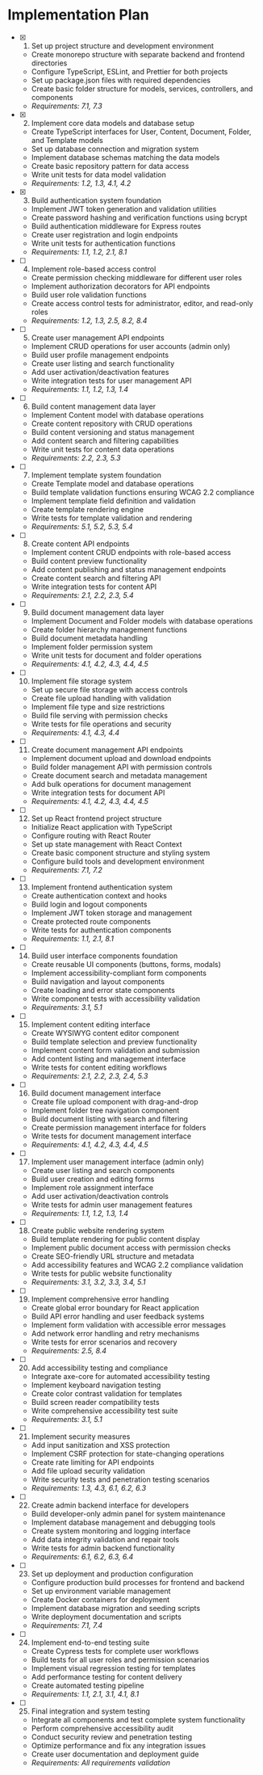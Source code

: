# Implementation Plan

- [x] 1. Set up project structure and development environment





  - Create monorepo structure with separate backend and frontend directories
  - Configure TypeScript, ESLint, and Prettier for both projects
  - Set up package.json files with required dependencies
  - Create basic folder structure for models, services, controllers, and components
  - _Requirements: 7.1, 7.3_

- [x] 2. Implement core data models and database setup









  - Create TypeScript interfaces for User, Content, Document, Folder, and Template models
  - Set up database connection and migration system
  - Implement database schemas matching the data models
  - Create basic repository pattern for data access
  - Write unit tests for data model validation
  - _Requirements: 1.2, 1.3, 4.1, 4.2_

- [x] 3. Build authentication system foundation





  - Implement JWT token generation and validation utilities
  - Create password hashing and verification functions using bcrypt
  - Build authentication middleware for Express routes
  - Create user registration and login endpoints
  - Write unit tests for authentication functions
  - _Requirements: 1.1, 1.2, 2.1, 8.1_

- [ ] 4. Implement role-based access control
  - Create permission checking middleware for different user roles
  - Implement authorization decorators for API endpoints
  - Build user role validation functions
  - Create access control tests for administrator, editor, and read-only roles
  - _Requirements: 1.2, 1.3, 2.5, 8.2, 8.4_

- [ ] 5. Create user management API endpoints
  - Implement CRUD operations for user accounts (admin only)
  - Build user profile management endpoints
  - Create user listing and search functionality
  - Add user activation/deactivation features
  - Write integration tests for user management API
  - _Requirements: 1.1, 1.2, 1.3, 1.4_

- [ ] 6. Build content management data layer
  - Implement Content model with database operations
  - Create content repository with CRUD operations
  - Build content versioning and status management
  - Add content search and filtering capabilities
  - Write unit tests for content data operations
  - _Requirements: 2.2, 2.3, 5.3_

- [ ] 7. Implement template system foundation
  - Create Template model and database operations
  - Build template validation functions ensuring WCAG 2.2 compliance
  - Implement template field definition and validation
  - Create template rendering engine
  - Write tests for template validation and rendering
  - _Requirements: 5.1, 5.2, 5.3, 5.4_

- [ ] 8. Create content API endpoints
  - Implement content CRUD endpoints with role-based access
  - Build content preview functionality
  - Add content publishing and status management endpoints
  - Create content search and filtering API
  - Write integration tests for content API
  - _Requirements: 2.1, 2.2, 2.3, 5.4_

- [ ] 9. Build document management data layer
  - Implement Document and Folder models with database operations
  - Create folder hierarchy management functions
  - Build document metadata handling
  - Implement folder permission system
  - Write unit tests for document and folder operations
  - _Requirements: 4.1, 4.2, 4.3, 4.4, 4.5_

- [ ] 10. Implement file storage system
  - Set up secure file storage with access controls
  - Create file upload handling with validation
  - Implement file type and size restrictions
  - Build file serving with permission checks
  - Write tests for file operations and security
  - _Requirements: 4.1, 4.3, 4.4_

- [ ] 11. Create document management API endpoints
  - Implement document upload and download endpoints
  - Build folder management API with permission controls
  - Create document search and metadata management
  - Add bulk operations for document management
  - Write integration tests for document API
  - _Requirements: 4.1, 4.2, 4.3, 4.4, 4.5_

- [ ] 12. Set up React frontend project structure
  - Initialize React application with TypeScript
  - Configure routing with React Router
  - Set up state management with React Context
  - Create basic component structure and styling system
  - Configure build tools and development environment
  - _Requirements: 7.1, 7.2_

- [ ] 13. Implement frontend authentication system
  - Create authentication context and hooks
  - Build login and logout components
  - Implement JWT token storage and management
  - Create protected route components
  - Write tests for authentication components
  - _Requirements: 1.1, 2.1, 8.1_

- [ ] 14. Build user interface components foundation
  - Create reusable UI components (buttons, forms, modals)
  - Implement accessibility-compliant form components
  - Build navigation and layout components
  - Create loading and error state components
  - Write component tests with accessibility validation
  - _Requirements: 3.1, 5.1_

- [ ] 15. Implement content editing interface
  - Create WYSIWYG content editor component
  - Build template selection and preview functionality
  - Implement content form validation and submission
  - Add content listing and management interface
  - Write tests for content editing workflows
  - _Requirements: 2.1, 2.2, 2.3, 2.4, 5.3_

- [ ] 16. Build document management interface
  - Create file upload component with drag-and-drop
  - Implement folder tree navigation component
  - Build document listing with search and filtering
  - Create permission management interface for folders
  - Write tests for document management interface
  - _Requirements: 4.1, 4.2, 4.3, 4.4, 4.5_

- [ ] 17. Implement user management interface (admin only)
  - Create user listing and search components
  - Build user creation and editing forms
  - Implement role assignment interface
  - Add user activation/deactivation controls
  - Write tests for admin user management features
  - _Requirements: 1.1, 1.2, 1.3, 1.4_

- [ ] 18. Create public website rendering system
  - Build template rendering for public content display
  - Implement public document access with permission checks
  - Create SEO-friendly URL structure and metadata
  - Add accessibility features and WCAG 2.2 compliance validation
  - Write tests for public website functionality
  - _Requirements: 3.1, 3.2, 3.3, 3.4, 5.1_

- [ ] 19. Implement comprehensive error handling
  - Create global error boundary for React application
  - Build API error handling and user feedback systems
  - Implement form validation with accessible error messages
  - Add network error handling and retry mechanisms
  - Write tests for error scenarios and recovery
  - _Requirements: 2.5, 8.4_

- [ ] 20. Add accessibility testing and compliance
  - Integrate axe-core for automated accessibility testing
  - Implement keyboard navigation testing
  - Create color contrast validation for templates
  - Build screen reader compatibility tests
  - Write comprehensive accessibility test suite
  - _Requirements: 3.1, 5.1_

- [ ] 21. Implement security measures
  - Add input sanitization and XSS protection
  - Implement CSRF protection for state-changing operations
  - Create rate limiting for API endpoints
  - Add file upload security validation
  - Write security tests and penetration testing scenarios
  - _Requirements: 1.3, 4.3, 6.1, 6.2, 6.3_

- [ ] 22. Create admin backend interface for developers
  - Build developer-only admin panel for system maintenance
  - Implement database management and debugging tools
  - Create system monitoring and logging interface
  - Add data integrity validation and repair tools
  - Write tests for admin backend functionality
  - _Requirements: 6.1, 6.2, 6.3, 6.4_

- [ ] 23. Set up deployment and production configuration
  - Configure production build processes for frontend and backend
  - Set up environment variable management
  - Create Docker containers for deployment
  - Implement database migration and seeding scripts
  - Write deployment documentation and scripts
  - _Requirements: 7.1, 7.4_

- [ ] 24. Implement end-to-end testing suite
  - Create Cypress tests for complete user workflows
  - Build tests for all user roles and permission scenarios
  - Implement visual regression testing for templates
  - Add performance testing for content delivery
  - Create automated testing pipeline
  - _Requirements: 1.1, 2.1, 3.1, 4.1, 8.1_

- [ ] 25. Final integration and system testing
  - Integrate all components and test complete system functionality
  - Perform comprehensive accessibility audit
  - Conduct security review and penetration testing
  - Optimize performance and fix any integration issues
  - Create user documentation and deployment guide
  - _Requirements: All requirements validation_
